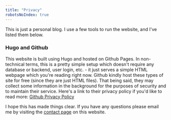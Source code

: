 ```yaml
---
title: "Privacy"
robotsNoIndex: true
---
```


This is just a personal blog. I use a few tools to run the website, and I've listed them below.

### Hugo and Github

This website is built using Hugo and hosted on Github Pages. In non-technical terms, this is a pretty simple setup which doesn't require any database or backend, user login, etc. - it just serves a simple HTML webpage which you're reading right now. Github kindly host these types of site for free (since they are just HTML files). That being said, they may collect some information in the background for the purposes of security and to maintain their service. Here's a link to their privacy policy if you'd like to read more: [Github Privacy Policy](https://docs.github.com/en/site-policy/privacy-policies/github-privacy-statement)

I hope this has made things clear. If you have any questions please email me by visiting the [contact page](https://murfitt.net/contact) on this website.
